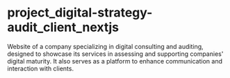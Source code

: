 # project_digital-strategy-audit_client_nextjs
Website of a company specializing in digital consulting and auditing, designed to showcase its services in assessing and supporting companies' digital maturity. It also serves as a platform to enhance communication and interaction with clients.

